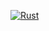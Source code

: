 [![Rust](https://github.com/danieloraca/rust-shorts/actions/workflows/apply-twice/rust.yml/badge.svg)](https://github.com/danieloraca/rust-shorts/actions/workflows/apply-twice/rust.yml)

